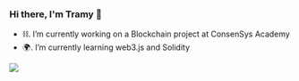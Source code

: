 ### Hi there, I'm Tramy 👋

- ⛓. I’m currently working on a Blockchain project at ConsenSys Academy
- 🌍. I’m currently learning web3.js and Solidity


![](https://komarev.com/ghpvc/?username=tramynn&color=6d8592&label=profile+views)

<!--
**tramynn/tramynn** is a ✨ _special_ ✨ repository because its `README.md` (this file) appears on your GitHub profile.

Here are some ideas to get you started:

- 🔭 I’m currently working on ...
- 🌱 I’m currently learning ...
- 👯 I’m looking to collaborate on ...
- 🤔 I’m looking for help with ...
- 💬 Ask me about ...
- 📫 How to reach me: ...
- 😄 Pronouns: ...
- ⚡ Fun fact: ...
-->
